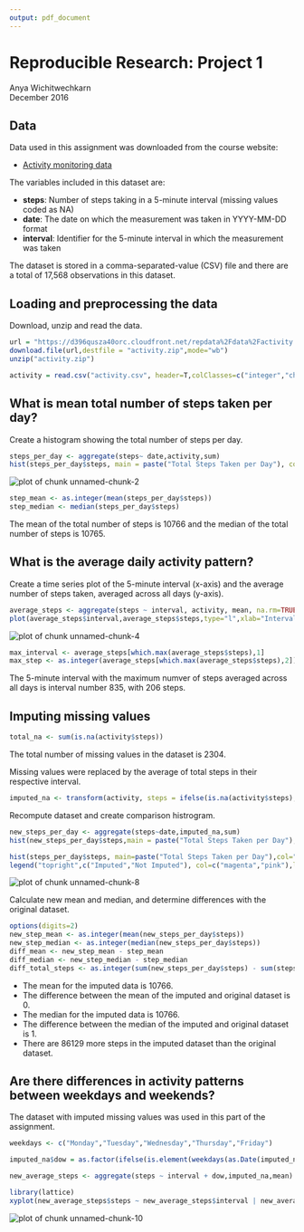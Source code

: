 ```yaml
---
output: pdf_document
---
```

Reproducible Research: Project 1
============================
Anya Wichitwechkarn  
December 2016

## Data
Data used in this assignment was downloaded from the course website:  
- [Activity monitoring data](https://d396qusza40orc.cloudfront.net/repdata%2Fdata%2Factivity.zip)  
  

The variables included in this dataset are:  
- **steps**: Number of steps taking in a 5-minute interval (missing values coded as NA)  
- **date**: The date on which the measurement was taken in YYYY-MM-DD format  
- **interval**: Identifier for the 5-minute interval in which the measurement was taken  
  
The dataset is stored in a comma-separated-value (CSV) file and there are a total of 17,568 observations in this dataset.

## Loading and preprocessing the data
Download, unzip and read the data.


```r
url = "https://d396qusza40orc.cloudfront.net/repdata%2Fdata%2Factivity.zip"
download.file(url,destfile = "activity.zip",mode="wb")
unzip("activity.zip")

activity = read.csv("activity.csv", header=T,colClasses=c("integer","character","integer"), sep=",")
```

## What is mean total number of steps taken per day?
Create a histogram showing the total number of steps per day.

```r
steps_per_day <- aggregate(steps~ date,activity,sum)
hist(steps_per_day$steps, main = paste("Total Steps Taken per Day"), col="pink", xlab="Number of Steps")
```

![plot of chunk unnamed-chunk-2](figure/unnamed-chunk-2-1.png)


```r
step_mean <- as.integer(mean(steps_per_day$steps))
step_median <- median(steps_per_day$steps)
```

The mean of the total number of steps is 10766 and  the median of the total number of steps is 10765.  

## What is the average daily activity pattern?
Create a time series plot of the 5-minute interval (x-axis) and the average number of steps taken, averaged across all days (y-axis).


```r
average_steps <- aggregate(steps ~ interval, activity, mean, na.rm=TRUE)
plot(average_steps$interval,average_steps$steps,type="l",xlab="Interval",ylab="Number of Steps",main="Average Number of Steps per Day, by 5-minutes Interval")
```

![plot of chunk unnamed-chunk-4](figure/unnamed-chunk-4-1.png)


```r
max_interval <- average_steps[which.max(average_steps$steps),1]
max_step <- as.integer(average_steps[which.max(average_steps$steps),2])
```
The 5-minute interval with the maximum numver of steps averaged across all days is interval number 835, with 206 steps. 

## Imputing missing values

```r
total_na <- sum(is.na(activity$steps))
```
The total number of missing values in the dataset is 2304. 

Missing values were replaced by the average of total steps in their respective interval.

```r
imputed_na <- transform(activity, steps = ifelse(is.na(activity$steps),average_steps$steps[match(activity$interval,average_steps$interval)],activity$steps))
```

Recompute dataset and create comparison histrogram.

```r
new_steps_per_day <- aggregate(steps~date,imputed_na,sum)
hist(new_steps_per_day$steps,main = paste("Total Steps Taken per Day"),col="magenta",xlab="Number of Steps")

hist(steps_per_day$steps, main=paste("Total Steps Taken per Day"),col="pink",xlab="Number of Steps", add=T)
legend("topright",c("Imputed","Not Imputed"), col=c("magenta","pink"),lwd=10)
```

![plot of chunk unnamed-chunk-8](figure/unnamed-chunk-8-1.png)

Calculate new mean and median, and determine differences with the original dataset.

```r
options(digits=2)
new_step_mean <- as.integer(mean(new_steps_per_day$steps))
new_step_median <- as.integer(median(new_steps_per_day$steps))
diff_mean <- new_step_mean - step_mean
diff_median <- new_step_median - step_median
diff_total_steps <- as.integer(sum(new_steps_per_day$steps) - sum(steps_per_day$steps))
```

- The mean for the imputed data is 10766.
- The difference between the mean of the imputed and original dataset is 0.
- The median for the imputed data is 10766.
- The difference between the median of the imputed and original dataset is 1.
- There are 86129 more steps in the imputed dataset than the original dataset. 


## Are there differences in activity patterns between weekdays and weekends?
The dataset with imputed missing values was used in this part of the assignment.  


```r
weekdays <- c("Monday","Tuesday","Wednesday","Thursday","Friday")

imputed_na$dow = as.factor(ifelse(is.element(weekdays(as.Date(imputed_na$date)),weekdays),"Weekday","Weekend"))

new_average_steps <- aggregate(steps ~ interval + dow,imputed_na,mean)

library(lattice)
xyplot(new_average_steps$steps ~ new_average_steps$interval | new_average_steps$dow, main="Average Steps Taken per Day by Interval", xlab="Interval",ylab="Steps",layout=c(1,2), type="l")
```

![plot of chunk unnamed-chunk-10](figure/unnamed-chunk-10-1.png)
